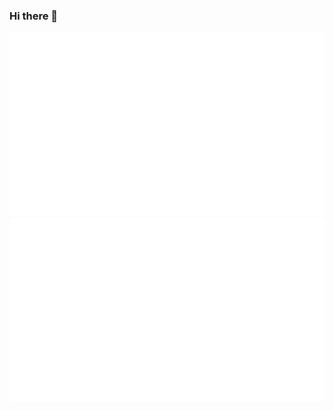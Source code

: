 ### Hi there 👋

<a href="https://github.com/jstrieb/github-stats">

![](https://github.com/maxnowack/github-stats/blob/master/generated/overview.svg)
![](https://github.com/maxnowack/github-stats/blob/master/generated/languages.svg)

</a>
